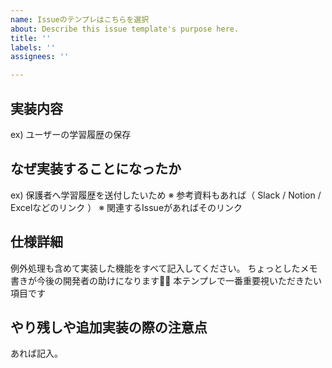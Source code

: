 ```yaml
---
name: Issueのテンプレはこちらを選択
about: Describe this issue template's purpose here.
title: ''
labels: ''
assignees: ''

---
```


## 実装内容
ex)  ユーザーの学習履歴の保存


## なぜ実装することになったか
ex)  保護者へ学習履歴を送付したいため
※ 参考資料もあれば（ Slack / Notion / Excelなどのリンク ）
※ 関連するIssueがあればそのリンク


## 仕様詳細
例外処理も含めて実装した機能をすべて記入してください。
ちょっとしたメモ書きが今後の開発者の助けになります🙇‍♂️
本テンプレで一番重要視いただきたい項目です


## やり残しや追加実装の際の注意点
あれば記入。
